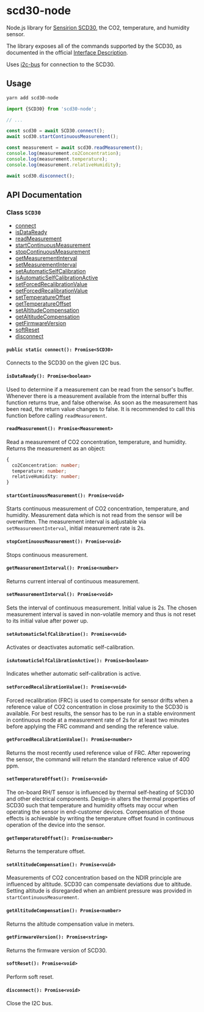 # scd30-node

Node.js library for [Sensirion SCD30](
https://www.sensirion.com/en/environmental-sensors/carbon-dioxide-sensors/carbon-dioxide-sensors-co2/), the CO2, temperature, and humidity sensor.

The library exposes all of the commands supported by the SCD30, as documented in the official [Interface Description](https://www.sensirion.com/fileadmin/user_upload/customers/sensirion/Dokumente/9.5_CO2/Sensirion_CO2_Sensors_SCD30_Interface_Description.pdf).

Uses [i2c-bus](https://github.com/fivdi/i2c-bus) for connection to the SCD30.

## Usage

```bash
yarn add scd30-node
```

```typescript
import {SCD30} from 'scd30-node';

// ...

const scd30 = await SCD30.connect();
await scd30.startContinuousMeasurement();

const measurement = await scd30.readMeasurement();
console.log(measurement.co2Concentration);
console.log(measurement.temperature);
console.log(measurement.relativeHumidity);

await scd30.disconnect();
```

## API Documentation

### Class `SCD30`

<!-- API DOC -->
* [connect](#connect)
* [isDataReady](#isDataReady)
* [readMeasurement](#readMeasurement)
* [startContinuousMeasurement](#startContinuousMeasurement)
* [stopContinuousMeasurement](#stopContinuousMeasurement)
* [getMeasurementInterval](#getMeasurementInterval)
* [setMeasurementInterval](#setMeasurementInterval)
* [setAutomaticSelfCalibration](#setAutomaticSelfCalibration)
* [isAutomaticSelfCalibrationActive](#isAutomaticSelfCalibrationActive)
* [setForcedRecalibrationValue](#setForcedRecalibrationValue)
* [getForcedRecalibrationValue](#getForcedRecalibrationValue)
* [setTemperatureOffset](#setTemperatureOffset)
* [getTemperatureOffset](#getTemperatureOffset)
* [setAltitudeCompensation](#setAltitudeCompensation)
* [getAltitudeCompensation](#getAltitudeCompensation)
* [getFirmwareVersion](#getFirmwareVersion)
* [softReset](#softReset)
* [disconnect](#disconnect)


<a name="connect"></a>
#### `public static connect(): Promise<SCD30>`

Connects to the SCD30 on the given I2C bus.

<a name="isDataReady"></a>
#### `isDataReady(): Promise<boolean>`

Used to determine if a measurement can be read from the sensor's buffer.
Whenever there is a measurement available from the internal buffer this function returns true, and false otherwise.
As soon as the measurement has been read, the return value changes to false.
It is recommended to call this function before calling `readMeasurement`.

<a name="readMeasurement"></a>
#### `readMeasurement(): Promise<Measurement>`

Read a measurement of CO2 concentration, temperature, and humidity.
Returns the measurement as an object:
```typescript
{
  co2Concentration: number;
  temperature: number;
  relativeHumidity: number;
}
```

<a name="startContinuousMeasurement"></a>
#### `startContinuousMeasurement(): Promise<void>`

Starts continuous measurement of CO2 concentration, temperature, and humidity.
Measurement data which is not read from the sensor will be overwritten.
The measurement interval is adjustable via `setMeasurementInterval`, initial measurement rate is 2s.

<a name="stopContinuousMeasurement"></a>
#### `stopContinuousMeasurement(): Promise<void>`

Stops continuous measurement.

<a name="getMeasurementInterval"></a>
#### `getMeasurementInterval(): Promise<number>`

Returns current interval of continuous measurement.

<a name="setMeasurementInterval"></a>
#### `setMeasurementInterval(): Promise<void>`

Sets the interval of continuous measurement.
Initial value is 2s. The chosen measurement interval is saved in non-volatile memory and thus is not reset
to its initial value after power up.

<a name="setAutomaticSelfCalibration"></a>
#### `setAutomaticSelfCalibration(): Promise<void>`

Activates or deactivates automatic self-calibration.

<a name="isAutomaticSelfCalibrationActive"></a>
#### `isAutomaticSelfCalibrationActive(): Promise<boolean>`

Indicates whether automatic self-calibration is active.

<a name="setForcedRecalibrationValue"></a>
#### `setForcedRecalibrationValue(): Promise<void>`

Forced recalibration (FRC) is used to compensate for sensor drifts when a reference value of CO2 concentration in
close proximity to the SCD30 is available. For best results, the sensor has to be run in a stable environment in
continuous mode at a measurement rate of 2s for at least two minutes before applying the FRC command and sending
the reference value.

<a name="getForcedRecalibrationValue"></a>
#### `getForcedRecalibrationValue(): Promise<number>`

Returns the most recently used reference value of FRC.
After repowering the sensor, the command will return the standard reference value of 400 ppm.

<a name="setTemperatureOffset"></a>
#### `setTemperatureOffset(): Promise<void>`

The on-board RH/T sensor is influenced by thermal self-heating of SCD30 and other electrical components. Design-in
alters the thermal properties of SCD30 such that temperature and humidity offsets may occur when operating the
sensor in end-customer devices. Compensation of those effects is achievable by writing the temperature offset found
in continuous operation of the device into the sensor.

<a name="getTemperatureOffset"></a>
#### `getTemperatureOffset(): Promise<number>`

Returns the temperature offset.

<a name="setAltitudeCompensation"></a>
#### `setAltitudeCompensation(): Promise<void>`

Measurements of CO2 concentration based on the NDIR principle are influenced by altitude. SCD30 can compensate
deviations due to altitude. Setting altitude is disregarded when an ambient pressure was provided in
`startContinuousMeasurement`.

<a name="getAltitudeCompensation"></a>
#### `getAltitudeCompensation(): Promise<number>`

Returns the altitude compensation value in meters.

<a name="getFirmwareVersion"></a>
#### `getFirmwareVersion(): Promise<string>`

Returns the firmware version of SCD30.

<a name="softReset"></a>
#### `softReset(): Promise<void>`

Perform soft reset.

<a name="disconnect"></a>
#### `disconnect(): Promise<void>`

Close the I2C bus.

<!-- END API DOC -->

